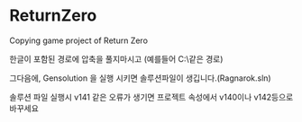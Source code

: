 # ReturnZero
Copying game project of Return Zero 

한글이 포함된 경로에 압축을 풀지마시고 (예를들어 C:\같은 경로)

그다음에, Gensolution 을 실행 시키면 솔루션파일이 생깁니다.(Ragnarok.sln)

솔루션 파일 실행시 v141 같은 오류가 생기면
프로젝트 속성에서 v140이나 v142등으로 바꾸세요 